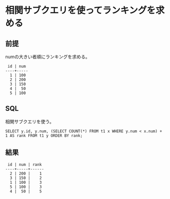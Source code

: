 ﻿# 相関サブクエリを使ってランキングを求める

## 前提
numの大きい者順にランキングを求める。

```clike
 id | num
----+-----
  1 | 100
  2 | 200
  3 | 150
  4 |  50
  5 | 100
```

## SQL
相関サブクエリを使う。

```clike
SELECT y.id, y.num, (SELECT COUNT(*) FROM t1 x WHERE y.num < x.num) + 1 AS rank FROM t1 y ORDER BY rank;
```

## 結果

```clike
 id | num | rank
----+-----+------
  2 | 200 |    1
  3 | 150 |    2
  1 | 100 |    3
  5 | 100 |    3
  4 |  50 |    5
```
